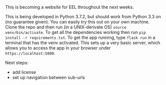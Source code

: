 This is becoming a website for EEL throughout the next weeks.

This is being developed in Python 3.7.2, but should work from Python 3.3 on (no guarantee given). You can easily try this out on your own machine. Clone the repo and then run (in a UNIX-derivate OS) `source venv/bin/activate`. To get all the dependencies working then run `pip install -r requirements.txt`. To get the app running, type `flask run` in a terminal that has the venv activated. This sets up a very basic server, which allows you to access the app in your browser under `https://localhost:5000`.

Next steps:
- add license 
- set up navigation between sub-urls

